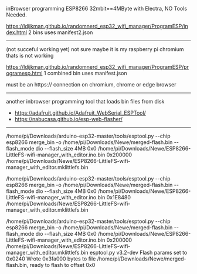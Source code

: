 inBrowser programming ESP8266 32mbit==4MByte with Electra, NO Tools Needed.  

https://ldijkman.github.io/randomnerd_esp32_wifi_manager/ProgramESP/index.html 2 bins uses manifest2.json

---

(not succeful working yet) not sure maybe it is my raspberry pi chromium thats is not working

https://ldijkman.github.io/randomnerd_esp32_wifi_manager/ProgramESP/programesp.html 1 combined bin uses manifest.json

must be an https:// connection on chromium, chrome or edge browser

---

another inbrowser programming tool that loads bin files from disk 
- https://adafruit.github.io/Adafruit_WebSerial_ESPTool/
- https://nabucasa.github.io/esp-web-flasher/

---

/home/pi/Downloads/arduino-esp32-master/tools/esptool.py --chip esp8266 merge_bin -o /home/pi/Downloads/Newe/merged-flash.bin --flash_mode dio --flash_size 4MB 0x0 /home/pi/Downloads/Newe/ESP8266-LittleFS-wifi-manager_with_editor.ino.bin 0x200000 /home/pi/Downloads/Newe/ESP8266-LittleFS-wifi-manager_with_editor.mklittlefs.bin

 /home/pi/Downloads/arduino-esp32-master/tools/esptool.py --chip esp8266 merge_bin -o /home/pi/Downloads/Newe/merged-flash.bin --flash_mode dio --flash_size 4MB 0x0 /home/pi/Downloads/Newe/ESP8266-LittleFS-wifi-manager_with_editor.ino.bin 0x1E8480  /home/pi/Downloads/Newe/ESP8266-LittleFS-wifi-manager_with_editor.mklittlefs.bin
 
 /home/pi/Downloads/arduino-esp32-master/tools/esptool.py --chip esp8266 merge_bin -o /home/pi/Downloads/Newe/merged-flash.bin --flash_mode dio --flash_size 4MB 0x0 /home/pi/Downloads/Newe/ESP8266-LittleFS-wifi-manager_with_editor.ino.bin 0x200000 /home/pi/Downloads/Newe/ESP8266-LittleFS-wifi-manager_with_editor.mklittlefs.bin
esptool.py v3.2-dev
Flash params set to 0x0240
Wrote 0x3fa000 bytes to file /home/pi/Downloads/Newe/merged-flash.bin, ready to flash to offset 0x0

